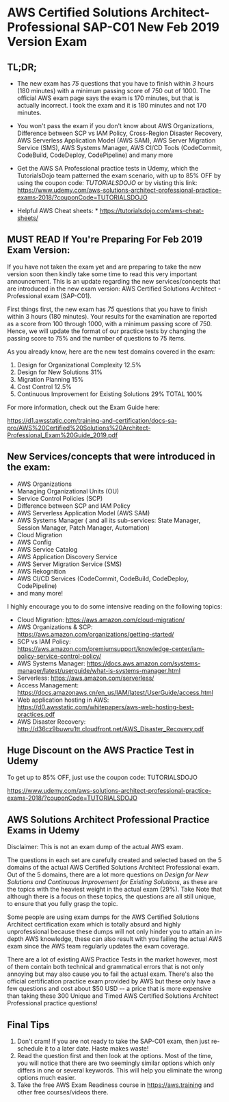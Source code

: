 # AWS Certified Solutions Architect-Professional SAP-C01 New Feb 2019 Version Exam

## TL;DR;

- The new exam has *75* questions that you have to finish within *3* hours (180 minutes) with a minimum passing score of 750 out of 1000. The official AWS exam page says the exam is 170 minutes, but that is actually incorrect. I took the exam and it is 180 minutes and not 170 minutes. 
- You won't pass the exam if you don't know about AWS Organizations, Difference between SCP vs IAM Policy, Cross-Region Disaster Recovery, AWS Serverless Application Model (AWS SAM), AWS Server Migration Service (SMS), AWS Systems Manager, AWS CI/CD Tools (CodeCommit, CodeBuild, CodeDeploy, CodePipeline) and many more
- Get the AWS SA Professional practice tests in Udemy, which the TutorialsDojo team patterned the exam scenario, with up to 85% OFF by using the coupon code: *TUTORIALSDOJO* or by visting this link:  https://www.udemy.com/aws-solutions-architect-professional-practice-exams-2018/?couponCode=TUTORIALSDOJO

- Helpful AWS Cheat sheets: * https://tutorialsdojo.com/aws-cheat-sheets/


## MUST READ If You're Preparing For Feb 2019 Exam Version: 

If you have not taken the exam yet and are preparing to take the new version soon then kindly take some time to read this very important announcement. This is an update regarding the new services/concepts that are introduced in the new exam version: AWS Certified Solutions Architect - Professional exam (SAP-C01).

First things first, the new exam has *75* questions that you have to finish within 3 hours (180 minutes). Your results for the examination are reported as a score from 100 through 1000, with a minimum passing score of 750. Hence, we will update the format of our practice tests by changing the passing score to 75% and the number of questions to 75 items. 

As you already know, here are the new test domains covered in the exam: 

1. Design for Organizational Complexity 12.5%
2. Design for New Solutions 31%
3. Migration Planning 15%
4. Cost Control 12.5%
5. Continuous Improvement for Existing Solutions 29%
TOTAL 100%

For more information, check out the Exam Guide here: 

https://d1.awsstatic.com/training-and-certification/docs-sa-pro/AWS%20Certified%20Solutions%20Architect-Professional_Exam%20Guide_2019.pdf

## New Services/concepts that were introduced in the exam: 

 - AWS Organizations 
 - Managing Organizational Units (OU) 
 - Service Control Policies (SCP)
 - Difference between SCP and IAM Policy
 - AWS Serverless Application Model (AWS SAM) 
 - AWS Systems Manager ( and all its sub-services: State Manager, Session Manager, Patch Manager, Automation)
 - Cloud Migration
 - AWS Config
 - AWS Service Catalog
 - AWS Application Discovery Service
 - AWS Server Migration Service (SMS)
 - AWS Rekognition 
 - AWS CI/CD Services (CodeCommit, CodeBuild, CodeDeploy, CodePipeline) 
 - and many more! 

I highly encourage you to do some intensive reading on the following topics:

 - Cloud Migration: https://aws.amazon.com/cloud-migration/
 - AWS Organizations & SCP: https://aws.amazon.com/organizations/getting-started/
 - SCP vs IAM Policy: https://aws.amazon.com/premiumsupport/knowledge-center/iam-policy-service-control-policy/
 - AWS Systems Manager: https://docs.aws.amazon.com/systems-manager/latest/userguide/what-is-systems-manager.html
 - Serverless: https://aws.amazon.com/serverless/
 - Access Management: https://docs.amazonaws.cn/en_us/IAM/latest/UserGuide/access.html
 - Web application hosting in AWS: https://d0.awsstatic.com/whitepapers/aws-web-hosting-best-practices.pdf
 - AWS Disaster Recovery: http://d36cz9buwru1tt.cloudfront.net/AWS_Disaster_Recovery.pdf
 


## Huge Discount on the AWS Practice Test in Udemy

To get up to 85% OFF, just use the coupon code: TUTORIALSDOJO

https://www.udemy.com/aws-solutions-architect-professional-practice-exams-2018/?couponCode=TUTORIALSDOJO

## AWS Solutions Architect Professional Practice Exams in Udemy

Disclaimer: This is not an exam dump of the actual AWS exam.  

The questions in each set are carefully created and selected based on the 5 domains of the actual AWS Certified Solutions Architect Professional exam. Out of the 5 domains, there are a lot more questions on *Design for New Solutions and Continuous Improvement for Existing Solutions*, as these are the topics with the heaviest weight in the actual exam (29%). Take Note that although there is a focus on these topics, the questions are all still unique, to ensure that you fully grasp the topic.

Some people are using exam dumps for the AWS Certified Solutions Architect certification exam which is totally absurd and highly unprofessional because these dumps will not only hinder you to attain an in-depth AWS knowledge, these can also result with you failing the actual AWS exam since the AWS team regularly updates the exam coverage.

There are a lot of existing AWS Practice Tests in the market however, most of them contain both technical and grammatical errors that is not only annoying but may also cause you to fail the actual exam. There's also the official certification practice exam provided by AWS but these only have a few questions and cost about $50 USD -- a price that is more expensive than taking these 300 Unique and Timed AWS Certified Solutions Architect Professional practice questions!


## Final Tips

1. Don't cram! If you are not ready to take the SAP-C01 exam, then just re-schedule it to a later date. Haste makes waste!
2. Read the question first and then look at the options. Most of the time, you will notice that there are two seemingly similar options which only differs in one or several keywords. This will help you eliminate the wrong options much easier. 
3. Take the free AWS Exam Readiness course in https://aws.training and other free courses/videos there.

